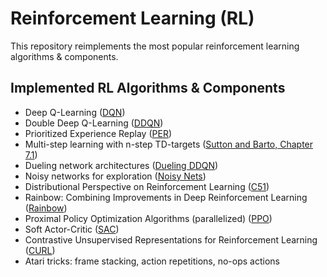 # Reinforcement Learning (RL)

This repository reimplements the most popular reinforcement learning algorithms & components.

## Implemented RL Algorithms & Components

- Deep Q-Learning ([DQN](https://arxiv.org/pdf/1312.5602v1.pdf))
- Double Deep Q-Learning ([DDQN](https://arxiv.org/pdf/1509.06461v3.pdf))
- Prioritized Experience Replay ([PER](https://arxiv.org/pdf/1511.05952v4.pdf))
- Multi-step learning with n-step TD-targets ([Sutton and Barto, Chapter 7.1](https://web.stanford.edu/class/psych209/Readings/SuttonBartoIPRLBook2ndEd.pdf))
- Dueling network architectures ([Dueling DDQN](https://arxiv.org/pdf/1511.06581v3.pdf))
- Noisy networks for exploration ([Noisy Nets](https://arxiv.org/pdf/1706.10295v3.pdf))
- Distributional Perspective on Reinforcement Learning ([C51](http://proceedings.mlr.press/v70/bellemare17a/bellemare17a.pdf))
- Rainbow: Combining Improvements in Deep Reinforcement Learning ([Rainbow](https://arxiv.org/pdf/1710.02298v1.pdf))
- Proximal Policy Optimization Algorithms (parallelized) ([PPO](https://arxiv.org/pdf/1707.06347v2.pdf))
- Soft Actor-Critic ([SAC](https://arxiv.org/pdf/1801.01290.pdf))
- Contrastive Unsupervised Representations for Reinforcement Learning ([CURL](https://arxiv.org/pdf/2004.04136v4.pdf))
- Atari tricks: frame stacking, action repetitions, no-ops actions
